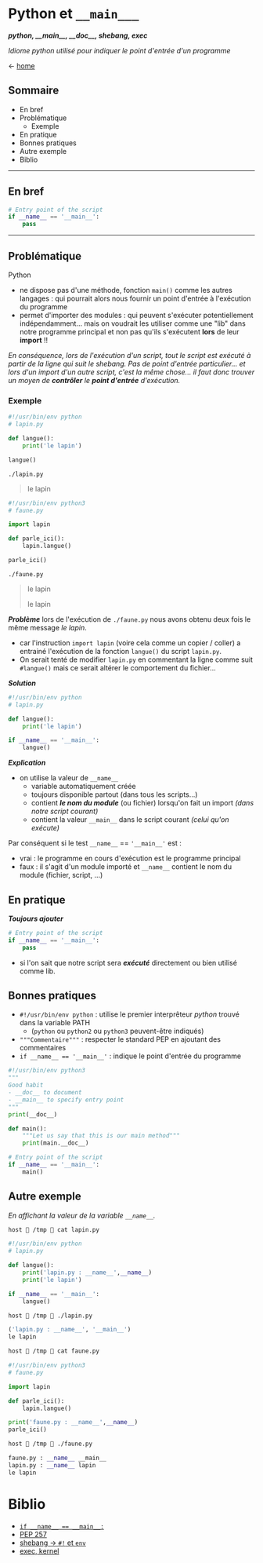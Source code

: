 # Python et `__main___`
***python, \_\_main\_\_, \_\_doc\_\_, shebang, exec***

_Idiome python utilisé pour indiquer le point d'entrée d'un programme_

<- [home](../README.md)

## Sommaire
- En bref
- Problématique
  - Exemple
- En pratique
- Bonnes pratiques
- Autre exemple
- Biblio

---

## En bref

```python
# Entry point of the script
if __name__ == '__main__':
    pass
```

---

## Problématique
Python
- ne dispose pas d'une méthode, fonction `main()` comme les autres langages : qui pourrait alors nous fournir un point d'entrée à l'exécution du programme
- permet d'importer des modules : qui peuvent s'exécuter potentiellement indépendamment... mais on voudrait les utiliser comme une "lib" dans notre programme principal et non pas qu'ils s'exécutent **lors** de leur **import** !!

_En conséquence, lors de l'exécution d'un script, tout le script est exécuté à partir de la ligne qui suit le shebang. Pas de point d'entrée particulier... et lors d'un import d'un autre script, c'est la même chose... il faut donc trouver un moyen de **contrôler** le **point d'entrée** d'exécution._

### Exemple
```python
#!/usr/bin/env python
# lapin.py

def langue():
    print('le lapin')

langue()
```
`./lapin.py`
> le lapin
```python
#!/usr/bin/env python3
# faune.py

import lapin

def parle_ici():
    lapin.langue()

parle_ici()
```
`./faune.py`
> le lapin
>
> le lapin

***Problème*** lors de l'exécution de `./faune.py` nous avons obtenu deux fois le même message _le lapin_.
- car l'instruction `import lapin` (voire cela comme un copier / coller) a entrainé l'exécution de la fonction `langue()` du script `lapin.py`.
- On serait tenté de modifier `lapin.py` en commentant la ligne comme suit `#langue()` mais ce serait altérer le comportement du fichier...

***Solution***
```python
#!/usr/bin/env python
# lapin.py

def langue():
    print('le lapin')

if __name__ == '__main__':
    langue()
```

***Explication***
- on utilise la valeur de `__name__`
  - variable automatiquement créée
  - toujours disponible partout (dans tous les scripts...)
  - contient ***le nom du module*** (ou fichier) lorsqu'on fait un import _(dans notre script courant)_
  - contient la valeur `__main__` dans le script courant _(celui qu'on exécute)_

Par conséquent si le test `__name__` == `'__main__'` est :
- vrai : le programme en cours d'exécution est le programme principal
- faux : il s'agit d'un module importé et `__name__` contient le nom du module (fichier, script, ...)

## En pratique
***Toujours ajouter***
```python
# Entry point of the script
if __name__ == '__main__':
    pass
```
- si l'on sait que notre script sera ***exécuté*** directement ou bien utilisé comme lib.

## Bonnes pratiques
- `#!/usr/bin/env python` : utilise le premier interprêteur _python_ trouvé dans la variable PATH
  - (`python` ou `python2` ou `python3` peuvent-être indiqués)
- `"""Commentaire"""` : respecter le standard PEP en ajoutant des commentaires
- `if __name__ == '__main__'` : indique le point d'entrée du programme
```python
#!/usr/bin/env python3
"""
Good habit
- __doc__ to document
- __main__ to specify entry point
"""
print(__doc__)

def main():
    """Let us say that this is our main method"""
    print(main.__doc__)

# Entry point of the script
if __name__ == '__main__':
    main()
```
## Autre exemple
_En affichant la valeur de la variable `__name__`._

```bash
host  /tmp  cat lapin.py
```

```python
#!/usr/bin/env python
# lapin.py

def langue():
    print('lapin.py : __name__',__name__)
    print('le lapin')

if __name__ == '__main__':
    langue()
```

```bash
host  /tmp  ./lapin.py
```

```python
('lapin.py : __name__', '__main__')
le lapin
```

```bash
host  /tmp  cat faune.py
```
```python
#!/usr/bin/env python3
# faune.py

import lapin

def parle_ici():
    lapin.langue()

print('faune.py : __name__',__name__)
parle_ici()
```

```bash
host  /tmp  ./faune.py
```

```python
faune.py : __name__ __main__
lapin.py : __name__ lapin
le lapin
```

# Biblio
- [`if __name__ == __main__:`](http://sametmax.com/pourquoi-if-__name__-__main__-en-python/)
- [PEP 257](https://www.python.org/dev/peps/pep-0257/)
- [shebang -> `#!` et `env`](https://stackoverflow.com/questions/2429511/why-do-people-write-the-usr-bin-env-python-shebang-on-the-first-line-of-a-pyt)
- [exec, kernel](https://stackoverflow.com/questions/2429511/why-do-people-write-the-usr-bin-env-python-shebang-on-the-first-line-of-a-pyt)
